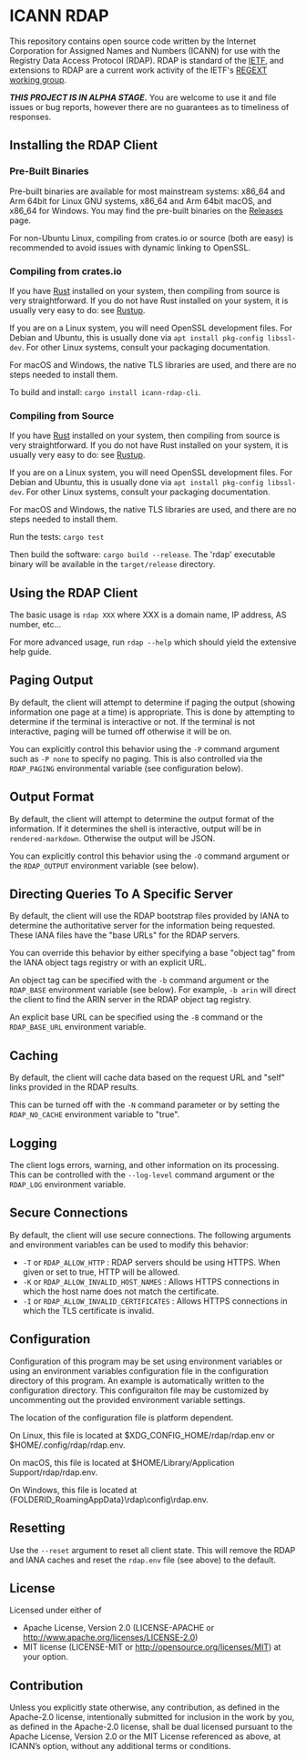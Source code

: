 ICANN RDAP
==========

This repository contains open source code written by the Internet Corporation for Assigned Names and Numbers (ICANN)
for use with the Registry Data Access Protocol (RDAP). RDAP is standard of the [IETF](https://ietf.org/), and extensions
to RDAP are a current work activity of the IETF's [REGEXT working group](https://datatracker.ietf.org/wg/regext/documents/).

***THIS PROJECT IS IN ALPHA STAGE.*** You are welcome to use it and file issues or bug reports, however there are no
guarantees as to timeliness of responses.

Installing the RDAP Client
--------------------------

### Pre-Built Binaries

Pre-built binaries are available for most mainstream systems: x86_64 and Arm 64bit for Linux GNU systems, x86_64 and Arm 64bit
macOS, and x86_64 for Windows. You may find the pre-built binaries on the [Releases](https://github.com/icann/icann-rdap/releases)
page.

For non-Ubuntu Linux, compiling from crates.io or source (both are easy) is recommended to avoid issues with dynamic linking to OpenSSL.

### Compiling from crates.io

If you have [Rust](https://www.rust-lang.org/) installed on your system, then compiling from source is
very straightforward. If you do not have Rust installed on your system, it is usually very easy to do:
see [Rustup](https://rustup.rs/).

If you are on a Linux system, you will need OpenSSL development files. For Debian and Ubuntu, this is
usually done via `apt install pkg-config libssl-dev`. For other Linux systems, consult your packaging
documentation.

For macOS and Windows, the native TLS libraries are used, and there are no steps needed to install them.

To build and install: `cargo install icann-rdap-cli`.

### Compiling from Source

If you have [Rust](https://www.rust-lang.org/) installed on your system, then compiling from source is
very straightforward. If you do not have Rust installed on your system, it is usually very easy to do:
see [Rustup](https://rustup.rs/).

If you are on a Linux system, you will need OpenSSL development files. For Debian and Ubuntu, this is
usually done via `apt install pkg-config libssl-dev`. For other Linux systems, consult your packaging
documentation.

For macOS and Windows, the native TLS libraries are used, and there are no steps needed to install them.

Run the tests: `cargo test`

Then build the software: `cargo build --release`. The 'rdap' executable binary will be available in the `target/release` directory.

Using the RDAP Client
---------------------

The basic usage is `rdap XXX` where XXX is a domain name, IP address, AS number, etc...

For more advanced usage, run `rdap --help` which should yield the extensive help guide.

Paging Output
-------------

By default, the client will attempt to determine if paging the output (showing information one page at a time)
is appropriate. This is done by attempting to determine if the terminal is interactive or not. If the terminal
is not interactive, paging will be turned off otherwise it will be on.

You can explicitly control this behavior using the `-P` command argument such as `-P none` to specify no paging.
This is also controlled via the `RDAP_PAGING` environmental variable (see configuration below).

Output Format
-------------

By default, the client will attempt to determine the output format of the information. If it determines the shell
is interactive, output will be in `rendered-markdown`. Otherwise the output will be JSON.

You can explicitly control this behavior using the `-O` command argument or the `RDAP_OUTPUT` environment variable
(see below).

Directing Queries To A Specific Server
--------------------------------------

By default, the client will use the RDAP bootstrap files provided by IANA to determine the authoritative server
for the information being requested. These IANA files have the "base URLs" for the RDAP servers.

You can override this behavior by either specifying a base "object tag" from the IANA object tags registry or with
an explicit URL.

An object tag can be specified with the `-b` command argument or the `RDAP_BASE` environment variable (see below).
For example, `-b arin` will direct the client to find the ARIN server in the RDAP object tag registry.

An explicit base URL can be specified using the `-B` command or the `RDAP_BASE_URL` environment variable.

Caching
-------

By default, the client will cache data based on the request URL and "self" links provided in the RDAP results.

This can be turned off with the `-N` command parameter or by setting the `RDAP_NO_CACHE` environment variable to "true".

Logging
-------

The client logs errors, warning, and other information on its processing. This can be controlled with the
`--log-level` command argument or the `RDAP_LOG` environment variable.

Secure Connections
------------------

By default, the client will use secure connections. The following arguments and environment variables can be used
to modify this behavior:

* `-T` or `RDAP_ALLOW_HTTP` : RDAP servers should be using HTTPS. When given or set to true, HTTP will be allowed.
* `-K` or `RDAP_ALLOW_INVALID_HOST_NAMES` : Allows HTTPS connections in which the host name does not match the certificate.
* `-I` or `RDAP_ALLOW_INVALID_CERTIFICATES` : Allows HTTPS connections in which the TLS certificate is invalid.

Configuration
-------------

Configuration of this program may be set using environment variables or 
using an environment variables configuration file in the configuration 
directory of this program. An  example is automatically written to the 
configuration directory. This configuraiton file may be customized by 
uncommenting out the provided environment variable settings.

The location of the configuration file is platform dependent.

On Linux, this file is located at $XDG_CONFIG_HOME/rdap/rdap.env or 
$HOME/.config/rdap/rdap.env.

On macOS, this file is located at 
$HOME/Library/Application Support/rdap/rdap.env.

On Windows, this file is located at
{FOLDERID_RoamingAppData}\rdap\config\rdap.env.

Resetting
---------

Use the `--reset` argument to reset all client state. This will remove the RDAP and IANA caches and
reset the `rdap.env` file (see above) to the default.


License
-------

Licensed under either of
* Apache License, Version 2.0 (LICENSE-APACHE or http://www.apache.org/licenses/LICENSE-2.0)
* MIT license (LICENSE-MIT or http://opensource.org/licenses/MIT) at your option.

Contribution
------------

Unless you explicitly state otherwise, any contribution, as defined in the Apache-2.0 license, 
intentionally submitted for inclusion in the work by you, as defined in the Apache-2.0 license, 
shall be dual licensed pursuant to the Apache License, Version 2.0 or the MIT License referenced 
as above, at ICANN’s option, without any additional terms or conditions.
